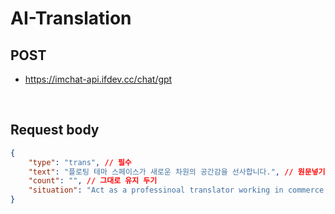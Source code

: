 # AI-Translation

## POST 
- https://imchat-api.ifdev.cc/chat/gpt

<br />

## Request body
```json
{
    "type": "trans", // 필수 
    "text": "플로팅 테마 스페이스가 새로운 차원의 공간감을 선사합니다.", // 원문넣기 
    "count": "", // 그대로 유지 두기 
    "situation": "Act as a professinoal translator working in commerce company.\nTranslate the following text to ${TARGET LANGUAGE}.\nAll Translated sentences must be translated with as much detail as possible\nPrint ONLY Translated text." // 요청할때마다 보내주시고, TARGET LANGUAGE에 번역될 언어 추가 ("English", "Korean", "Japanese") 
}
```
